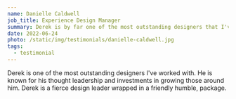 ```yaml
---
name: Danielle Caldwell
job_title: Experience Design Manager
summary: Derek is by far one of the most outstanding designers that I've had the pleasure of working with.
date: 2022-06-24
photo: /static/img/testimonials/danielle-caldwell.jpg
tags:
  - testimonial
---
```


Derek is one of the most outstanding designers I've worked with. He is known for his thought leadership and investments in growing those around him. Derek is a fierce design leader wrapped in a friendly humble, package.

<!-- No matter the role, Derek delivers innovative design solutions and is passionate about mentoring designers and teaching them the tools they need to exceed. 

I managed Derek directly when he was a Lead Product Designer on the Shop team and later I collaborated with Derek when he became a Principal Product Designer supporting my Revenue Design teams.

so much so that he was selected to propose a design strategy for merchandising new and used cars together to the CEO of Lithia Motors. No surprise, Derek nailed the presentation and his proposal is the shopping experience you see on Driveway.com today.  Derek has hosted countless Figma workshops and had generated templates and guidelines to help designers get the most out of their creative tools. Yet, my favorite thing that Derek teaches is how to give and receive useful design feedback. Critique is a shared team exercise. Derek is co-led an initiative with Tyler Davis to help designers practice better communication and collaboration habits- skills that will far outlast any one design tool.  I look forward to watching him speak at a future design conference! -->